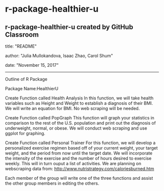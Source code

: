 # r-package-healthier-u
r-package-healthier-u created by GitHub Classroom
---
title: "README"

author: "Julia Mullokandova, Isaac Zhao, Carol Shum"

date: "November 15, 2017"

---
Outline of R Package

Package Name:HealthierU

Create Function called Health Analysis
In this function, we will take health variables such as Height and Weight to  establish a diagnosis of their BMI. We will write an equation for BMI. No web scraping will be needed.

Create Function called PopGraph
This function will graph your statistics in comparison to the rest of the U.S. population and print out the diagnosis of underweight, normal, or obese. We will conduct web scraping and use ggplot for graphing. 

Create Function called Personal Trainer
For this function, we will develop a personalized exercise regimen based off of your current weight, your target weight, and the period from now until the target date. We will incorporate the intensity of the exercise and the number of hours desired to exercise weekly. This will in turn ouput a list of activities. 
We are planning on webscraping data from: http://www.nutristrategy.com/caloriesburned.htm

Each member of the group will write one of the three functions and assist the other group members in editing the others.



